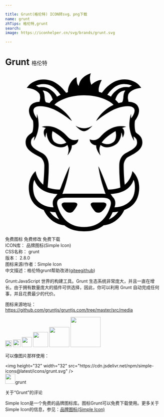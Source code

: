 ```yaml
---

title: Grunt(格伦特) ICON转svg、png下载
name: grunt
zhTips: 格伦特,grunt
search: 
image: https://iconhelper.cn/svg/brands/grunt.svg

---
```


# Grunt  <small style="font-size: 60%;font-weight: 100">格伦特</small>

<div id="svg" class="svg-wrap">
<svg role="img" xmlns="http://www.w3.org/2000/svg" viewBox="0 0 24 24"><title>Grunt icon</title><path d="M13.04 0c-1.381.488-1.731 1.231-1.835 1.906-.355-.254-.316-1.079-.336-1.29-.353.041-1.366 1.025-1.32 2.265a7.96 7.96 0 00-.276.08c-.296-.402-1.167-1.472-2.314-1.842A3.647 3.647 0 005.832.936c-1.36 0-2.163.81-2.17.818l-.383.445.576.114c.01.002.966.201 1.362.826.065.104.083.31.101.527.012.13-.016.257-.043.379-.02.09-.038.181-.043.273-.358.014-.665.084-.914.211a1.255 1.255 0 00-.662.797c-.233.854.525 1.805.551 1.836.089.158.126 1.303-.078 1.762-.028.063-.103.126-.201.205-.03.024-.065.049-.102.076-.288.217-.722.548-.722 1.305 0 1.036 1.05 1.597 1.894 2.049.139.074.271.144.39.212l-.003.004c.126.073.57.534.57 1.223 0 .323-.028 1.859-.172 2.924-.541-.464-1.04-1.211-1.152-2.049 0 0-1.372 1.057-.969 3.32.246 1.385 1.087 2.16 2.203 2.565.405.89 1.365 2.143 3.155 2.326.677.554 1.613.913 2.978.914V24h.008c1.367-.001 2.305-.36 2.982-.916 1.786-.185 2.744-1.437 3.149-2.326 1.116-.406 1.957-1.18 2.203-2.565.402-2.263-.969-3.32-.969-3.32-.112.838-.61 1.585-1.152 2.049-.144-1.065-.174-2.601-.174-2.924 0-.689.446-1.15.572-1.223l-.004-.004c.12-.068.253-.138.39-.212.845-.452 1.893-1.013 1.893-2.05 0-.756-.434-1.087-.722-1.304l-.102-.076c-.097-.079-.173-.142-.2-.205-.205-.46-.168-1.604-.079-1.762.026-.03.784-.982.55-1.836a1.255 1.255 0 00-.661-.797c-.248-.127-.554-.197-.91-.21a1.655 1.655 0 00-.043-.276 1.289 1.289 0 01-.043-.379c.018-.218.036-.423.101-.527.396-.625 1.35-.825 1.36-.826l.576-.114-.381-.445c-.007-.008-.812-.818-2.172-.818-.371 0-.75.06-1.129.183-1.148.37-2.018 1.443-2.312 1.844a8.06 8.06 0 00-.45-.127c-.196-.74.42-1.803.42-1.803s-.635-.14-1.578.715C13 1.442 12.743.784 13.04 0zm5.118 1.637c.516 0 .936.14 1.158.234-.144.065-.3.15-.455.252a2.51 2.51 0 00-.43-.037 2.33 2.33 0 00-1.347.418c-.578.406-.846.793-.969 1.049a5.47 5.47 0 00-.552-.28c.285-.418.926-1.236 1.767-1.507.265-.086.543-.13.828-.13zm-12.314.002c.285 0 .564.043.828.129.839.27 1.481 1.086 1.767 1.505-.074.034-.15.068-.222.104a5.505 5.505 0 00-.33.176c-.124-.256-.392-.641-.969-1.047a2.32 2.32 0 00-1.346-.418c-.172 0-.32.017-.433.037a3.15 3.15 0 00-.453-.25 3.034 3.034 0 011.158-.236zm-.157.982c.349.014.655.123.913.328.386.308.572.844.634 1.057a2.965 2.965 0 00-.49.521 6.575 6.575 0 00-.543-.125C6.048 4.194 6.025 3.91 6 3.61c-.024-.29-.05-.588-.205-.834a1.932 1.932 0 00-.107-.154zm12.625.002a1.91 1.91 0 00-.105.15c-.155.246-.18.544-.205.834-.025.3-.05.587-.203.795-.197.037-.38.08-.541.125a2.952 2.952 0 00-.488-.52c.065-.221.256-.754.634-1.056.257-.204.562-.314.909-.328zm-6.31.727c1.307 0 2.477.25 3.482.74.667.325.916.57 1.01.705-1.596.709-2.483 2.164-2.492 2.18l-.162.273.262-.182.02-.015c.407-.321 1.827-1.395 3.003-1.768.329-.104.966-.28 1.541-.28.293 0 .53.045.707.136.166.085.27.206.314.369.117.425-.289 1.057-.439 1.246a.518.518 0 00-.06.1 6.35 6.35 0 01-.016-.672c-.188.41-.305 1.477-.238 2.017.168 1.373.736 2.078.736 2.078-.037-.073-.082-.362-.125-.699.034.03.068.057.101.084l.024.02c.214.172.416.333.416.853 0 .665-.72 1.056-1.416 1.432-.134.072-.267.143-.395.217-.406.234-.845.784-.894 1.603-.041.687.043 2.338.162 3.555-.584.226-1.253.3-1.861.318a5.246 5.246 0 01-.258-.617h.002c-.032-.092-.919-2.394-1.239-2.918.257 1.835.823 3.459 1.102 4.201a4.04 4.04 0 00-.549-.035l-2.736-.002h-.006l-2.736.002c-.206 0-.387.013-.55.035.28-.742.846-2.366 1.102-4.201-.319.524-1.205 2.826-1.236 2.918a5.244 5.244 0 01-.258.617c-.608-.017-1.277-.092-1.861-.318.12-1.217.201-2.868.16-3.555-.049-.819-.486-1.37-.892-1.603-.127-.074-.261-.145-.395-.217-.696-.376-1.416-.767-1.416-1.432 0-.52.202-.681.416-.853l.023-.02.102-.084c-.043.335-.089.623-.125.697.006-.007.569-.71.736-2.076.067-.54-.052-1.607-.24-2.017.008.227 0 .454-.016.67a.516.516 0 00-.058-.098c-.15-.189-.556-.821-.44-1.246a.575.575 0 01.315-.37c.176-.09.414-.134.707-.134.575 0 1.214.175 1.543.28C8.055 5.655 9.474 6.73 9.88 7.05l.02.015.26.182-.163-.273c-.01-.016-.895-1.471-2.49-2.18.094-.135.342-.38 1.01-.705 1.005-.49 2.177-.74 3.484-.74zm-1.281 4.613s.68.827 1.277.834v.002h.006c.597-.007 1.277-.834 1.277-.834v-.002c-.466.282-.884.38-1.281.389a2.495 2.495 0 01-1.28-.39zm-4.434.066c-.23.006-.47.036-.717.096.204.045.416.11.633.191l-.004.002c-.192.085-.3.323-.326.555-.054.47.244.898.244.898.03-.35.104-.6.19-.777.02.483.147 1.104.597 1.602.323.357 1.667 1.094 2.57.285.048.115.1.25.141.398.137.481-.125 1.184-.125 1.184s.705-.8.65-1.525c.507-.023 1.005-.394.99-.915 0 0-.883.488-1.663-.41-.4-.458-1.567-1.622-3.18-1.584zm11.428 0c-1.613-.038-2.781 1.126-3.18 1.584-.78.898-1.664.41-1.664.41-.014.52.482.892.988.915-.054.724.653 1.525.653 1.525s-.262-.703-.125-1.184c.042-.147.091-.282.138-.396.903.807 2.248.07 2.57-.287.452-.5.579-1.12.598-1.604.086.178.16.428.19.78 0 0 .3-.43.246-.899-.027-.232-.134-.47-.326-.555-.002 0-.004 0-.006-.002.217-.082.431-.146.635-.191a3.367 3.367 0 00-.717-.096zm-10.512.76c.915.514 1.754 1.204 2.104 1.736-.263.155-1.008.496-1.778-.076-.487-.362-.465-1.235-.326-1.66zm9.596 0c.14.425.161 1.298-.326 1.66-.77.572-1.517.23-1.78.076.35-.532 1.191-1.222 2.106-1.736zM4.455 16.197c.512 1.614 2.212 2.075 3.486 2.131a7.15 7.15 0 01-.34.485l-.052.052c-.339.366-.404.87-.194 1.494-1.057-.016-2.163-.468-2.724-1.392-.569-.936-.41-2.535-.176-2.77zm15.092 0c.233.235.393 1.834-.176 2.77-.561.923-1.664 1.373-2.72 1.39.21-.624.144-1.125-.194-1.49l-.002-.002c-.018-.02-.04-.04-.06-.06a7.1 7.1 0 01-.334-.477c1.274-.055 2.975-.517 3.486-2.13zM12 18.895l2.045.001h.74c.709 0 1.019.184 1.154.338.198.226.21.589.04 1.08v.002c-.31.886-1.14 3.03-3.979 3.034-2.839-.004-3.67-2.148-3.979-3.034-.17-.491-.157-.856.041-1.082.136-.154.446-.338 1.155-.338h.74L12 18.895zm-1.805.72l-.896.002h-.182c-.256 0-.384.074-.445.135-.089.09-.102.213-.041.37.163.415.533.756.642.85a.86.86 0 00.551.196l.002.002c.207 0 .39-.076.516-.211.352-.376.561-.782.611-.906.029-.071.062-.207-.04-.313-.081-.082-.221-.125-.417-.125h-.3zm3.31 0c-.194 0-.335.043-.415.125-.104.106-.07.242-.041.313.05.124.259.53.611.906v.002c.126.135.31.209.518.209a.861.861 0 00.55-.197c.11-.094.48-.434.643-.85.061-.156.048-.281-.04-.371-.061-.06-.188-.135-.444-.135h-.184l-.896-.002h-.301zm-6.728 1.387c.282.052.575.088.873.111.163.379.347.748.577 1.088a3.186 3.186 0 01-1.45-1.199zm10.446 0a3.19 3.19 0 01-1.442 1.195c.228-.34.413-.707.574-1.084a8.26 8.26 0 00.868-.111Z"/></svg>
</div>
<detail full-name='grunt'></detail>

<div class="detail-page">
<p>
<span><span class="badge-success badge">免费图标</span> <span class="badge-success badge">免费修改</span>  <span class="badge-success badge">免费下载</span> </span>
<br/>
<span>
ICON库：
<span class="badge-secondary badge">品牌图标(Simple Icon)</span> 
</span>
<br/>
<span>
CSS名称：
<span class="badge-secondary badge">grunt</span> 
</span>

<br/>
<span>
版本：
<span class="badge-secondary badge">2.8.0</span> 
</span>
<br/>
<span>图标来源/作者：<span class="badge-light badge">Simple Icon</span></span> 
<br/>
<span class="zh-detail">中文描述：<span class="badge-primary badge">格伦特</span><span class="badge-primary badge">grunt</span><span class="help-link"><span>帮助改进</span>(<a href="https://gitee.com/liuwave/icon-helper/edit/master/json/brands/grunt.json" target="_blank" rel="noopener noreferrer">gitee</a><a href="https://github.com/liuwave/icon-helper/edit/master/json/brands/grunt.json" target="_blank" rel="noopener noreferrer">github</a></span>)</span><br/>
</p>
</div><div class="description description alert alert-light"><p>Grunt:JavaScript 世界的构建工具。Grunt 生态系统非常庞大，并且一直在增长。由于拥有数量庞大的插件可供选择，因此，你可以利用 Grunt 自动完成任何事，并且花费最少的代价。</p><p>图标来源地址：<a href="https://github.com/gruntjs/gruntjs.com/tree/master/src/media" target="_blank" rel="noopener noreferrer">https://github.com/gruntjs/gruntjs.com/tree/master/src/media</a></p></div>
<div class="alert alert-dark">
<img height="21" width="21" src="https://cdn.jsdelivr.net/npm/simple-icons@latest/icons/grunt.svg" />
<img height="24" width="24" src="https://cdn.jsdelivr.net/npm/simple-icons@latest/icons/grunt.svg" />
<img height="32" width="32" src="https://cdn.jsdelivr.net/npm/simple-icons@latest/icons/grunt.svg" />
<img height="48" width="48" src="https://cdn.jsdelivr.net/npm/simple-icons@latest/icons/grunt.svg" />
<img height="64" width="64" src="https://cdn.jsdelivr.net/npm/simple-icons@latest/icons/grunt.svg" />
<img height="96" width="96" src="https://cdn.jsdelivr.net/npm/simple-icons@latest/icons/grunt.svg" />

</div>
<div>
  <p>可以像图片那样使用：    
  </p>
  <div class="alert alert-primary" style="font-size: 14px">
    &lt;img height="32" width="32" src="https://cdn.jsdelivr.net/npm/simple-icons@latest/icons/grunt.svg" /&gt;
    <copy-btn content='<img height="32" width="32" src="https://cdn.jsdelivr.net/npm/simple-icons@latest/icons/grunt.svg" />'></copy-btn>
  </div>
  <div class="alert alert-secondary">
    <img height="32" width="32" src="https://cdn.jsdelivr.net/npm/simple-icons@latest/icons/grunt.svg" />grunt
    <copy-btn content="grunt" btn-title="复制图标名称"></copy-btn>
  </div>
</div>

<Vssue title="关于“Grunt”的评论" >关于“Grunt”的评论</Vssue>


<div><p>Simple Icon是一个免费的品牌图标库。图标Grunt可以免费下载使用。更多关于  Simple Icon的信息，参见：<a target="_blank" href="https://iconhelper.cn/brands.html">品牌图标(Simple Icon)</a>
</p></div>
